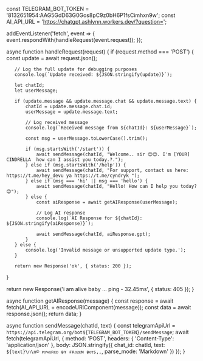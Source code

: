 const TELEGRAM_BOT_TOKEN = '8132651954:AAG5GdD63G0Gos8pC9z0bH6P1fsCimhxn9w';
const AI_API_URL = 'https://chatgpt.ashlynn.workers.dev/?question=';

addEventListener('fetch', event => {
   event.respondWith(handleRequest(event.request));
});

async function handleRequest(request) {
   if (request.method === 'POST') {
       const update = await request.json();

       // Log the full update for debugging purposes
       console.log(`Update received: ${JSON.stringify(update)}`);

       let chatId;
       let userMessage;

       if (update.message && update.message.chat && update.message.text) {
           chatId = update.message.chat.id;
           userMessage = update.message.text;

           // Log received message
           console.log(`Received message from ${chatId}: ${userMessage}`);

           const msg = userMessage.toLowerCase().trim();

           if (msg.startsWith('/start')) {
               await sendMessage(chatId, "Welcome.. sir 😊😊. I'm [YOUR] CINDRELLA  how can I assist you today.?.");
           } else if (msg.startsWith('/help')) {
               await sendMessage(chatId, "For support, contact us here: https://t.me/hey_devu ya https://t.me/cyndryk ");
           } else if (msg === 'hi' || msg === 'hello') {
               await sendMessage(chatId, "Hello! How can I help you today? 😊");
           } else {
               const aiResponse = await getAIResponse(userMessage);

               // Log AI response
               console.log(`AI Response for ${chatId}: ${JSON.stringify(aiResponse)}`);

               await sendMessage(chatId, aiResponse.gpt);
           }
       } else {
           console.log('Invalid message or unsupported update type.');
       }

       return new Response('ok', { status: 200 });
   }

   return new Response('i am alive baby ... ping - 32.45ms', { status: 405 });
}

async function getAIResponse(message) {
   const response = await fetch(AI_API_URL + encodeURIComponent(message));
   const data = await response.json();
   return data;
}

async function sendMessage(chatId, text) {
   const telegramApiUrl = `https://api.telegram.org/bot${TELEGRAM_BOT_TOKEN}/sendMessage`;
   await fetch(telegramApiUrl, {
       method: 'POST',
       headers: {
           'Content-Type': 'application/json'
       },
       body: JSON.stringify({
           chat_id: chatId,
           text: `${text}\n\n© ᴘᴏᴡᴇʀᴇᴅ ʙʏ ғʀᴏᴢᴇɴ ʙᴏᴛs,,`,
           parse_mode: 'Markdown'
       })
   });
}
